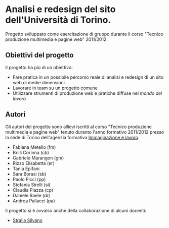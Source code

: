 ﻿Analisi e redesign del sito dell'Università di Torino.
==========================================================

Progetto sviluppato come esercitazione di gruppo durante il corso "Tecnico produzione multimedia e pagine web" 2011/2012.

Obiettivi del progetto
----------------------

Il progetto ha più di un obiettivo:

* Fare pratica in un possibile percorso reale di analisi e redesign di un sito web di medie dimensioni
* Lavorare in team su un progetto comune
* Utilizzare strumenti di produzione web e pratiche diffuse nel _mondo del lavoro_

Autori
------

Gli autori del progetto sono allievi iscritti al corso "Tecnico produzione multimedia e pagine web" tenuto duranto l'anno formativo 2011/2012 presso la sede di Torino dell'agenzia formativa [Immaginazione e lavoro](http://www.immaginazioneelavoro.it/).

* Fabiana Metello (fm)
* Brilli Corinna (cb)
* Gabriele Marangon (gm)
* Rizzo Elisabetta (er)
* Tania Epifani 
* Sara Borasi (sb)
* Paolo Picci (pp)
* Stefania Sirelli (si)
* Claudia Piazza (cp)
* Daniele Raele (dr)
* Andrea Pallacci (pa)

Il progetto si è avvalso anche della collaborazione di alcuni docenti:

* [Stralla Silvano](http://www.sistrall.it)

